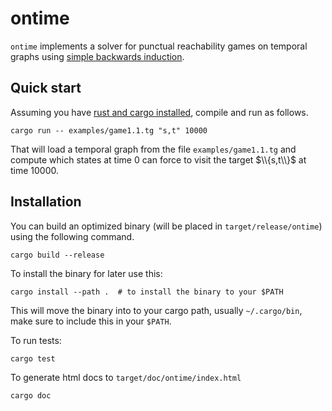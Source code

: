 # ontime

`ontime` implements a solver for punctual reachability games on temporal graphs using [simple backwards induction][ALG].

## Quick start

Assuming you have [rust and cargo installed](https://www.rust-lang.org/tools/install), compile and run as follows.

```
cargo run -- examples/game1.1.tg "s,t" 10000
```

That will load a temporal graph from the file `examples/game1.1.tg`
and compute which states at time 0 can force to visit the target $\\{s,t\\}$ at time 10000.


## Installation

You can build an optimized binary (will be placed in `target/release/ontime`) using the following command.

```
cargo build --release
```

To install the binary for later use this:
```
cargo install --path .  # to install the binary to your $PATH
```
This will move the binary into to your cargo path, usually `~/.cargo/bin`, make sure to include this in your `$PATH`.

To run tests:
```
cargo test
```

To generate html docs to `target/doc/ontime/index.html`
```
cargo doc
```

[ALG]: https://github.com/pazz/ontime/blob/main/src/main.rs#L40
